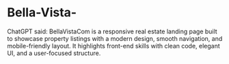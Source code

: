 # Bella-Vista-
ChatGPT said: BellaVistaCom is a responsive real estate landing page built to showcase property listings with a modern design, smooth navigation, and mobile-friendly layout. It highlights front-end skills with clean code, elegant UI, and a user-focused structure.
